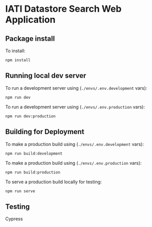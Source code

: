 # IATI Datastore Search Web Application

## Package install
To install:

`npm install`
  
## Running local dev server

To run a development server using (`./envs/.env.development` vars):

`npm run dev`

To run a development server using (`./envs/.env.production` vars):

`npm run dev:production`

## Building for Deployment

To make a production build using (`./envs/.env.development` vars):

`npm run build:development`

To make a production build using (`./envs/.env.production` vars):

`npm run build:production`

To serve a production build locally for testing:

`npm run serve`

## Testing

Cypress
